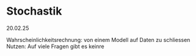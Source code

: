
# Stochastik
20.02.25

Wahrscheinlichkeitsrechnung: von einem Modell auf Daten zu schliessen
Nutzen: Auf viele Fragen gibt es keinre


<!--stackedit_data:
eyJoaXN0b3J5IjpbLTE4MDUyMDkxOTMsLTQ4MjczNDU5MSw4MT
UyNTc3NDcsMTk3NDE0OTAyOSwtNTA1MTAyNjk3LDE0Mzg0ODMz
ODJdfQ==
-->